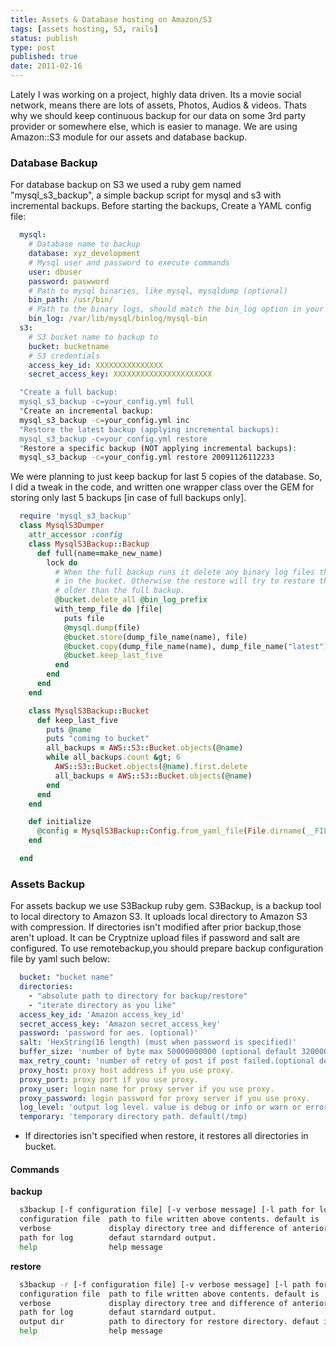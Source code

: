 ```yaml
---
title: Assets & Database hosting on Amazon/S3
tags: [assets hosting, S3, rails]
status: publish
type: post
published: true
date: 2011-02-16
---
```


Lately I was working on a project, highly data driven. Its a movie social network, means there are lots of assets, Photos, Audios & videos. Thats why we should keep continuous backup for our data on some 3rd party provider or somewhere else, which is easier to manage. We are using Amazon::S3 module for our assets and database backup.

### Database Backup
For database backup on S3 we used a ruby gem named "mysql_s3_backup", a simple backup script for mysql and s3 with incremental backups. Before starting the backups, Create a YAML config file:

```yaml
  mysql:
    # Database name to backup
    database: xyz_development
    # Mysql user and password to execute commands
    user: dbuser
    password: paswword
    # Path to mysql binaries, like mysql, mysqldump (optional)
    bin_path: /usr/bin/
    # Path to the binary logs, should match the bin_log option in your my.cnf
    bin_log: /var/lib/mysql/binlog/mysql-bin
  s3:
    # S3 bucket name to backup to
    bucket: bucketname
    # S3 credentials
    access_key_id: XXXXXXXXXXXXXXX
    secret_access_key: XXXXXXXXXXXXXXXXXXXXXX
```

```bash
  "Create a full backup:
  mysql_s3_backup -c=your_config.yml full
  "Create an incremental backup:
  mysql_s3_backup -c=your_config.yml inc
  "Restore the latest backup (applying incremental backups):
  mysql_s3_backup -c=your_config.yml restore
  "Restore a specific backup (NOT applying incremental backups):
  mysql_s3_backup -c=your_config.yml restore 20091126112233
```

We were planning to just keep backup for last 5 copies of the database. So, I did a tweak in the code, and written one wrapper class over the GEM for storing only last 5 backups [in case of full backups only].

```ruby
  require 'mysql_s3_backup'
  class MysqlS3Dumper    
    attr_accessor :config
    class MysqlS3Backup::Backup
      def full(name=make_new_name)
        lock do
          # When the full backup runs it delete any binary log files that might already exist
          # in the bucket. Otherwise the restore will try to restore them even though they’re
          # older than the full backup.
          @bucket.delete_all @bin_log_prefix
          with_temp_file do |file|
            puts file
            @mysql.dump(file)
            @bucket.store(dump_file_name(name), file)
            @bucket.copy(dump_file_name(name), dump_file_name("latest"))
            @bucket.keep_last_five
          end
        end
      end
    end

    class MysqlS3Backup::Bucket
      def keep_last_five
        puts @name
        puts "coming to bucket"
        all_backups = AWS::S3::Bucket.objects(@name)
        while all_backups.count &gt; 6
          AWS::S3::Bucket.objects(@name).first.delete
          all_backups = AWS::S3::Bucket.objects(@name)
        end
      end
    end

    def initialize
      @config = MysqlS3Backup::Config.from_yaml_file(File.dirname(__FILE__) + "/../config/s3_mysql.yml")
    end

  end
```

### Assets Backup

For assets backup we use S3Backup ruby gem. S3Backup, is a backup tool to local directory to Amazon S3. It uploads local directory to Amazon S3 with compression. If directories isn't modified after prior backup,those aren't upload. It can be Cryptnize upload files if password and salt are configured. To use remotebackup,you should prepare backup configuration file by yaml such below:

```yaml
  bucket: "bucket name"
  directories:
    - "absolute path to directory for backup/restore"
    - "iterate directory as you like"
  access_key_id: 'Amazon access_key_id'
  secret_access_key: 'Amazon secret_access_key'
  password: 'password for aes. (optional)'
  salt: 'HexString(16 length) (must when password is specified)'
  buffer_size: 'number of byte max 50000000000 (optional default 32000000)'
  max_retry_count: 'number of retry of post if post failed.(optional default 10)'
  proxy_host: proxy host address if you use proxy.
  proxy_port: proxy port if you use proxy.
  proxy_user: login name for proxy server if you use proxy.
  proxy_password: login password for proxy server if you use proxy.
  log_level: 'output log level. value is debug or info or warn or error(optional default info)'
  temporary: 'temporary directory path. default(/tmp)
```

* If directories isn't specified when restore, it restores all directories in bucket.

#### Commands

__backup__

```bash
  s3backup [-f configuration file] [-v verbose message] [-l path for log] [-h help]
  configuration file  path to file written above contents. default is ./backup.yml
  verbose             display directory tree and difference of anterior backup
  path for log        defaut starndard output.
  help                help message
```

__restore__

```bash
  s3backup -r [-f configuration file] [-v verbose message] [-l path for log] [-o output dir] [-h help]
  configuration file  path to file written above contents. default is ./backup.yml
  verbose             display directory tree and difference of anterior backup
  path for log        defaut starndard output.
  output dir          path to directory for restore directory. defaut is .
  help                help message
```
